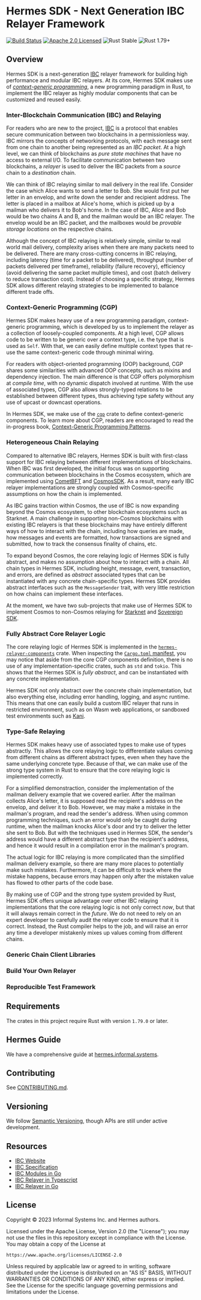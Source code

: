 # Hermes SDK - Next Generation IBC Relayer Framework

[![Build Status][build-image]][build-link]
[![Apache 2.0 Licensed][license-image]][license-link]
![Rust Stable][rustc-image]
![Rust 1.79+][rustc-version]

## Overview

Hermes SDK is a next-generation [IBC](https://www.ibcprotocol.dev/) relayer framework
for building high performance and modular IBC relayers. At its core, Hermes SDK makes
use of [_context-generic programming_](https://patterns.contextgeneric.dev/),
a new programming paradigm in Rust, to implement the IBC relayer as highly modular
components that can be customized and reused easily.

### Inter-Blockchain Communication (IBC) and Relaying

For readers who are new to the project, [IBC](https://www.ibcprotocol.dev/) is a protocol
that enables secure communication between two blockchains in a permissionless way.
IBC mirrors the concepts of networking protocols, with each message sent from one
chain to another being represented as an _IBC packet_.
At a high level, we can think of blockchains as _pure state machines_ that have no access
to external I/O. To facilitate communication between two blockchains, a _relayer_ is
used to deliver the IBC packets from a _source_ chain to a _destination_ chain.

We can think of IBC relaying similar to mail delivery in the real life. Consider the
case which Alice wants to send a letter to Bob. She would first put her letter in
an envelop, and write down the sender and recipient address. The letter is placed
in a mailbox at Alice's home, which is picked up by a mailman who delivers it
to Bob's home. In the case of IBC, Alice and Bob would be two chains A and B,
and the mailman would be an IBC relayer. The envelop would be an IBC packet,
and the mailboxes would be _provable storage locations_ on the respective chains.

Although the concept of IBC relaying is relatively simple, similar to real world
mail delivery, complexity arises when there are many packets need to be delivered.
There are many cross-cutting concerns in IBC relaying, including latency
(time for a packet to be delivered), throughput (number of packets delivered per timeframe),
reliability (failure recovery), efficiency (avoid delivering the same packet multiple times),
and cost (batch delivery to reduce transaction cost). Instead of choosing a specific
strategy, Hermes SDK allows different relaying strategies to be implemented to
balance different trade offs.

### Context-Generic Programming (CGP)

Hermes SDK makes heavy use of a new programming paradigm, context-generic programming,
which is developed by us to implement the relayer as a collection of loosely-coupled
components. At a high level, CGP allows code to be written to be generic over a
context type, i.e. the type that is used as `Self`. With that, we can easily define
multiple context types that re-use the same context-generic code through minimal wiring.

For readers with object-oriented programming (OOP) background, CGP shares some
similarities with advanced OOP concepts, such as mixins and dependency injection.
The main difference is that CGP offers polymorphism at _compile time_, with no
dynamic dispatch involved at runtime. With the use of associated types, CGP also
allows strongly-typed relations to be established between different types, thus
achieving type safety without any use of upcast or downcast operations.

In Hermes SDK, we make use of the [`cgp`](https://github.com/contextgeneric/cgp)
crate to define context-generic components. To learn more about CGP, readers are
encouraged to read the in-progress book,
[Context-Generic Programming Patterns](https://patterns.contextgeneric.dev/).

### Heterogeneous Chain Relaying

Compared to alternative IBC relayers, Hermes SDK is built with first-class
support for IBC relaying between different implementations of blockchains.
When IBC was first developed, the initial focus was on supporting communication
between blockchains in the Cosmos ecosystem, which are implemented using
[CometBFT](https://github.com/cometbft/cometbft) and
[CosmosSDK](https://github.com/cosmos/cosmos-sdk).
As a result, many early IBC relayer implementations are strongly coupled
with Cosmos-specific assumptions on how the chain is implemented.

As IBC gains traction within Cosmos, the use of IBC is now expanding beyond
the Cosmos ecosystem, to other blockchain ecosystems such as Starknet.
A main challenge in supporting non-Cosmos blockchains with existing IBC
relayers is that these blockchains may have entirely different ways of
how to interact with the chain, including how queries are made, how
messages and events are formatted, how transactions are signed and submitted,
how to track the consensus finality of chains, etc.

To expand beyond Cosmos, the core relaying logic of Hermes SDK is fully
abstract, and makes no assumption about how to interact with a chain.
All chain types in Hermes SDK, including height, message, event,
transaction, and errors, are defined as _abstract_ associated types
that can be instantiated with any concrete chain-specific types.
Hermes SDK provides abstract interfaces such as the `MessageSender`
trait, with very little restriction on how chains can implement these
interfaces.

At the moment, we have two sub-projects that make use of Hermes SDK
to implement Cosmos to non-Cosmos relaying for
[Starknet](https://github.com/informalsystems/ibc-starknet) and
[Sovereign SDK](https://github.com/informalsystems/hermes-sovereign-relayer).

### Fully Abstract Core Relayer Logic

The core relaying logic of Hermes SDK is implemented in the
[`hermes-relayer-components`](./crates/relayer/relayer-components/) crate.
When inspecting the [`Cargo.toml` manifest](./crates/relayer/relayer-components/Cargo.toml),
you may notice that aside from the core CGP components definition, there
is no use of any implementation-specific crates, such as `std` and `tokio`.
This shows that the Hermes SDK is _fully abstract_, and can be
instantiated with any concrete implementation.

Hermes SDK not only abstract over the concrete chain implementation,
but also everything else, including error handling, logging, and async runtime.
This means that one can easily build a custom IBC relayer that runs
in restricted environment, such as on Wasm web applications, or
sandboxed test environments such as [Kani](https://model-checking.github.io/kani/).

### Type-Safe Relaying

Hermes SDK makes heavy use of associated types to make use of types abstractly.
This allows the core relaying logic to differentiate values coming from different
chains as different abstract types, even when they have the same underlying
concrete type. Because of that, we can make use of the strong type system in
Rust to ensure that the core relaying logic is implemented correctly.

For a simplified demonstraction, consider the implementation of the mailman
delivery example that we covered earlier. After the mailman collects Alice's
letter, it is supposed read the recipient's address on the envelop, and deliver
it to Bob. However, we may make a mistake in the mailman's program, and read
the sender's address. When using common programming techniques, such an error
would only be caught during runtime, when the mailman knocks Alice's door
and try to deliver the letter she sent to Bob. But with the techniques used
in Hermes SDK, the sender's address would have a different abstract type than
the recipient's address, and hence it would result in a compilation error
in the mailman's program.

The actual logic for IBC relaying is more complicated than the simplified
mailman delivery example, so there are many more places to potentially make
such mistakes. Furthermore, it can be difficult to track where the mistake
happens, because errors may happen only after the mistaken value has flowed
to other parts of the code base.

By making use of CGP and the strong type system provided by Rust, Hermes SDK
offers unique advantage over other IBC relaying implementations that the
core relaying logic is not only correct _now_, but that it will always
remain correct in the _future_. We do not need to rely on an expert developer
to carefully audit the relayer code to ensure that it is correct. Instead,
the Rust compiler helps to the job, and will raise an error any time a
developer mistakenly mixes up values coming from different chains.


### Generic Chain Client Libraries

### Build Your Own Relayer

### Reproducible Test Framework


## Requirements

The crates in this project require Rust with version `1.79.0` or later.

## Hermes Guide

We have a comprehensive guide at [hermes.informal.systems](http://hermes.informal.systems).

## Contributing

See [CONTRIBUTING.md](./CONTRIBUTING.md).

## Versioning

We follow [Semantic Versioning](https://semver.org/), though APIs are still
under active development.

## Resources

- [IBC Website](https://cosmos.network/ibc)
- [IBC Specification](https://github.com/cosmos/ibc)
- [IBC Modules in Go](https://github.com/cosmos/ibc-go)
- [IBC Relayer in Typescript](https://github.com/confio/ts-relayer)
- [IBC Relayer in Go](https://github.com/cosmos/relayer)

## License

Copyright © 2023 Informal Systems Inc. and Hermes authors.

Licensed under the Apache License, Version 2.0 (the "License"); you may not use the files in this repository except in compliance with the License. You may obtain a copy of the License at

    https://www.apache.org/licenses/LICENSE-2.0

Unless required by applicable law or agreed to in writing, software distributed under the License is distributed on an "AS IS" BASIS, WITHOUT WARRANTIES OR CONDITIONS OF ANY KIND, either express or implied. See the License for the specific language governing permissions and limitations under the License.

[build-image]: https://github.com/informalsystems/hermes-sdk/workflows/Rust/badge.svg
[build-link]: https://github.com/informalsystems/hermes-sdk/actions?query=workflow%3ARust
[license-image]: https://img.shields.io/badge/license-Apache_2.0-blue.svg
[license-link]: https://github.com/informalsystems/hermes/blob/master/LICENSE
[rustc-image]: https://img.shields.io/badge/rustc-stable-blue.svg
[rustc-version]: https://img.shields.io/badge/rustc-1.79+-blue.svg